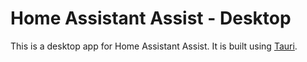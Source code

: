 # Home Assistant Assist - Desktop

This is a desktop app for Home Assistant Assist. It is built using [Tauri](https://tauri.app).
